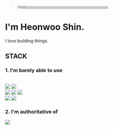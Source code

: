 > Helloooooooooooooooooooooooooooooooo
# I'm Heonwoo Shin.
I love building things.
## STACK
### 1. I'm barely able to use
\
<img src="https://img.shields.io/badge/git-2444BE?style=for-the-badge&logo=git">
<img src="https://img.shields.io/badge/unity-000010?style=for-the-badge&logo=unity">
\
<img src="https://img.shields.io/badge/c++-00599C?style=for-the-badge&logo=c%2B%2B">
<img src="https://img.shields.io/badge/javascript-050000?style=for-the-badge&logo=javascript&logoColor=EEEE10">
<img src="https://img.shields.io/badge/Python-1336E0?style=for-the-badge&logo=python&logoColor=E0E010">
\
<img src="https://img.shields.io/badge/🇬🇧english-101560?style=for-the-badge">
<img src="https://img.shields.io/badge/🇩🇪german-CA0505?style=for-the-badge"> 

### 2. I'm authoritative of
<img src="https://img.shields.io/badge/🇰🇷korean-EEEEDD?style=for-the-badge">
